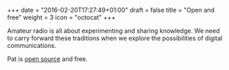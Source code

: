 +++
date = "2016-02-20T17:27:49+01:00"
draft = false
title = "Open and free"
weight = 3
icon = "octocat"
+++

Amateur radio is all about experimenting and sharing knowledge. We need to carry forward these traditions when we explore the possibilities of digital communications.

Pat is [open source](https://github.com/la5nta/pat) and free.
